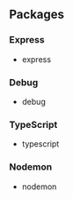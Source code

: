 ## Packages
### Express
* express

### Debug
* debug

### TypeScript
* typescript

### Nodemon
* nodemon
